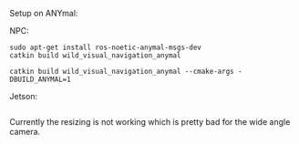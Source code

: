 Setup on ANYmal:

NPC:
```
sudo apt-get install ros-noetic-anymal-msgs-dev
catkin build wild_visual_navigation_anymal

catkin build wild_visual_navigation_anymal --cmake-args -DBUILD_ANYMAL=1
```

Jetson:
```
```

Currently the resizing is not working which is pretty bad for the wide angle camera.